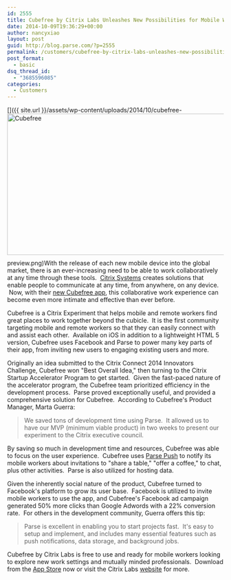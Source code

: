 ```yaml
---
id: 2555
title: Cubefree by Citrix Labs Unleashes New Possibilities for Mobile Workers With Parse
date: 2014-10-09T19:36:29+00:00
author: nancyxiao
layout: post
guid: http://blog.parse.com/?p=2555
permalink: /customers/cubefree-by-citrix-labs-unleashes-new-possibilities-for-mobile-workers-with-parse/
post_format:
  - basic
dsq_thread_id:
  - "3685596085"
categories:
  - Customers
---
```

[<img class="alignnone size-large wp-image-2556" style="border: 0pt none; float: right; padding-left: 10px; padding-bottom: 10px;" src="{{ site.url }}/assets/wp-content/uploads/2014/10/cubefree-preview-1024x576.png" alt="Cubefree" width="584" height="328" />]({{ site.url }}/assets/wp-content/uploads/2014/10/cubefree-preview.png)With the release of each new mobile device into the global market, there is an ever-increasing need to be able to work collaboratively at any time through these tools.  <a href="http://www.citrix.com/" target="_blank">Citrix Systems</a> creates solutions that enable people to communicate at any time, from anywhere, on any device.  Now, with their <a href="http://www.citrix.com/go/cubefree.html" target="_blank">new Cubefree app</a>, this collaborative work experience can become even more intimate and effective than ever before.

Cubefree is a Citrix Experiment that helps mobile and remote workers find great places to work together beyond the cubicle.  It is the first community targeting mobile and remote workers so that they can easily connect with and assist each other.  Available on iOS in addition to a lightweight HTML 5 version, Cubefree uses Facebook and Parse to power many key parts of their app, from inviting new users to engaging existing users and more.

Originally an idea submitted to the Citrix Connect 2014 Innovators Challenge, Cubefree won "Best Overall Idea," then turning to the Citrix Startup Accelerator Program to get started.  Given the fast-paced nature of the accelerator program, the Cubefree team prioritized efficiency in the development process.  Parse proved exceptionally useful, and provided a comprehensive solution for Cubefree.  According to Cubefree's Product Manager, Marta Guerra:

> We saved tons of development time using Parse.  It allowed us to have our MVP (minimum viable product) in two weeks to present our experiment to the Citrix executive council.

By saving so much in development time and resources, Cubefree was able to focus on the user experience.  Cubefree uses <a href="https://parse.com/products/push" target="_blank">Parse Push</a> to notify its mobile workers about invitations to "share a table," "offer a coffee," to chat, plus other activities.  Parse is also utilized for hosting data.

Given the inherently social nature of the product, Cubefree turned to Facebook's platform to grow its user base.  Facebook is utilized to invite mobile workers to use the app, and Cubefree's Facebook ad campaign generated 50% more clicks than Google Adwords with a 22% conversion rate.  For others in the development community, Guerra offers this tip:

> Parse is excellent in enabling you to start projects fast.  It's easy to setup and implement, and includes many essential features such as push notifications, data storage, and background jobs.

Cubefree by Citrix Labs is free to use and ready for mobile workers looking to explore new work settings and mutually minded professionals.  Download from the <a href="https://itunes.apple.com/us/app/cubefree-app-workspaces-cafes/id916978531?mt=8" target="_blank">App Store</a> now or visit the Citrix Labs <a href="http://www.citrix.com/go/cubefree.html" target="_blank">website</a> for more.